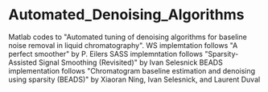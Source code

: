 # Automated_Denoising_Algorithms
Matlab codes to "Automated tuning of denoising algorithms for baseline noise removal in liquid
chromatography". 
WS implemtation follows "A perfect smoother" by P. Eilers
SASS implemntation follows "Sparsity-Assisted Signal Smoothing (Revisited)" by Ivan Selesnick
BEADS implementation follows "Chromatogram baseline estimation and denoising using sparsity (BEADS)" by Xiaoran Ning, Ivan Selesnick, and Laurent Duval
